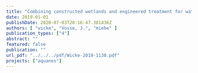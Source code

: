 ```yaml
---
title: "Combining constructed wetlands and engineered treatment for water reuse, report WP3, Deliverable D3.1."
date: 2019-01-01
publishDate: 2020-07-03T20:16:47.381436Z
authors: [ "wicke", "Vosse, J.", "miehe" ]
publication_types: ["4"]
abstract: ""
featured: false
publication: ""
url_pdf: "../../../pdf/Wicke-2019-1130.pdf"
projects: ["aquanes"]
---
```


